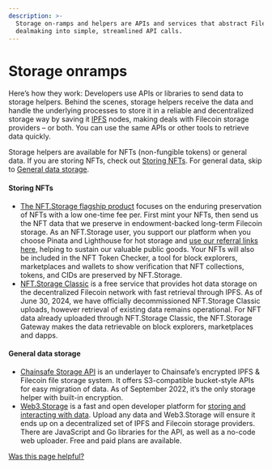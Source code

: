 ```yaml
---
description: >-
  Storage on-ramps and helpers are APIs and services that abstract Filecoin
  dealmaking into simple, streamlined API calls.
---
```


# Storage onramps

Here’s how they work: Developers use APIs or libraries to send data to storage helpers. Behind the scenes, storage helpers receive the data and handle the underlying processes to store it in a reliable and decentralized storage way by saving it [IPFS](https://ipfs.tech) nodes, making deals with Filecoin storage providers – or both. You can use the same APIs or other tools to retrieve data quickly.

Storage helpers are available for NFTs (non-fungible tokens) or general data. If you are storing NFTs, check out [Storing NFTs](storage-onramps.md#storing-nfts). For general data, skip to [General data storage](storage-onramps.md#general-data-storage).

#### Storing NFTs

* [The NFT.Storage flagship product](https://nft.storage/nft-storage-flagship-product) focuses on the enduring preservation of NFTs with a low one-time fee per. First mint your NFTs, then send us the NFT data that we preserve in endowment-backed long-term Filecoin storage. As an NFT.Storage user, you support our platform when you choose Pinata and Lighthouse for hot storage and [use our referral links here](https://nft.storage/blog/announcing-our-new-partnerships-with-pinata-and-lighthouse), helping to sustain our valuable public goods. Your NFTs will also be included in the NFT Token Checker, a tool for block explorers, marketplaces and wallets to show verification that NFT collections, tokens, and CIDs are preserved by NFT.Storage.
* [NFT.Storage Classic](https://nft.storage/nft-storage-classic) is a free service that provides hot data storage on the decentralized Filecoin network with fast retrieval through IPFS. As of June 30, 2024, we have officially decommissioned NFT.Storage Classic uploads, however retrieval of existing data remains operational. For NFT data already uploaded through NFT.Storage Classic, the NFT.Storage Gateway makes the data retrievable on block explorers, marketplaces and dapps.

#### General data storage

* [Chainsafe Storage API](https://docs.storage.chainsafe.io) is an underlayer to Chainsafe’s encrypted IPFS & Filecoin file storage system. It offers S3-compatible bucket-style APIs for easy migration of data. As of September 2022, it’s the only storage helper with built-in encryption.
* [Web3.Storage](https://web3.storage/docs) is a fast and open developer platform for [storing and interacting with data](https://blog.web3.storage/). Upload any data and Web3.Storage will ensure it ends up on a decentralized set of IPFS and Filecoin storage providers. There are JavaScript and Go libraries for the API, as well as a no-code web uploader. Free and paid plans are available.



&#x20;[Was this page helpful?](https://airtable.com/apppq4inOe4gmSSlk/pagoZHC2i1iqgphgl/form?prefill\_Page%20URL=https%3A%2F%2Fapp.gitbook.com%2Fo%2FNNmD4UvLc26b1TmEYgzE%2Fs%2FxNWFG7bQkjLkl5BBGjbD%2F)&#x20;
